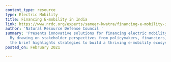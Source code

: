 ```yaml
---
content_type: resource
type: Electric Mobility
title: Financing E-mobility in India
link: https://www.nrdc.org/experts/sameer-kwatra/financing-e-mobility-india-stakeholder-driven-solutions
author: 'Natural Resource Defense Council '
summary: 'Presents innovative solutions for financing electric mobility in India.
  By drawing on stakeholder perspectives from policymakers, financiers, and borrowers,
  the brief highlights strategies to build a thriving e-mobility ecosystem. '
posted_on: February 2021

---
```

